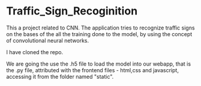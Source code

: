 # Traffic_Sign_Recoginition
This a project related to CNN. The application tries to recognize traffic signs on the bases of the all the training done to the model, by using the concept of convolutional neural networks.

I have cloned the repo.


We are going the use the .h5 file to load the model into our webapp, that is the .py file, attributed with the frontend files - html,css and javascript, accessing it from the folder named "static".